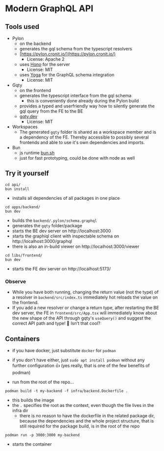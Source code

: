 # Modern GraphQL API

## Tools used

- Pylon
  - on the backend
  - generates the gql schema from the typescript resolvers
  - [https://pylon.cronit.io/](https://pylon.cronit.io/)
    - License: Apache 2
  - uses [Hono](https://hono.dev/) for the server
    - License: MIT
  - uses [Yoga](https://the-guild.dev/graphql/yoga-server) for the GraphQL
    schema integration
    - License: MIT
- Gqty
  - on the frontend
  - generates the typescript interface from the gql schema
    - this is conveniently done already during the Pylon build
  - provides a typed and userfriendly way how to silently generate the gql query
    from the FE to the BE
  - [gqty.dev](https://gqty.dev/)
    - License: MIT
- Workspaces
  - The generated `gqty` folder is shared as a workspace member and is a
    dependency of the FE. Thereby accessible to possibly several frontends and
    able to use it's own dependencies and imports.
- Bun
  - js runtime [bun.sh](https://bun.sh/)
  - just for fast prototyping, could be done with node as well

## Try it yourself

```
cd api/
bun install
```

- installs all dependencies of all packages in one place

```
cd apps/backend/
bun dev
```

- builds the `backend/.pylon/schema.graphql`
- generates the `gqty` folder/package
- starts the BE dev server on http://localhost:3000
- starts the graphiql client with inspectable schema on
  http://localhost:3000/graphql
- there is also an in-build viewer on http://localhost:3000/viewer

```
cd libs/frontend/
bun dev
```

- starts the FE dev server on http://localhost:5173/

### Observe

- While you have both running, changing the return value (not the type) of a
  resolver in `backend/src/index.ts` immediately hot reloads the value on the
  frontend.
- If you add a new resolver or change a return type, after restarting the BE dev
  server, the FE in `frontend/src/App.tsx` will immediately know about the new
  shape of the API through gqty's `useQuery()` and suggest the correct API path
  and type! 🤩 Isn't that cool?

## Containers

- if you have docker, just substitute `docker` for `podman`
- if you don't have either, just `sudo apt install podman` without any further
  configuration 👍️ (yes really, that is one of the few benefits of podman)

- run from the root of the repo...

```
podman build -t my-backend -f infra/backend.Dockerfile .
```

- this builds the image
- the `.` specifies the root as the context, even though the file lives in the
  infra dir
  - there is no reason to have the dockerfile in the related package dir,
    because the dependencies and the whole project structure, that is still
    required for the package build, is in the root of the repo

```
podman run -p 3000:3000 my-backend
```

- starts the container
